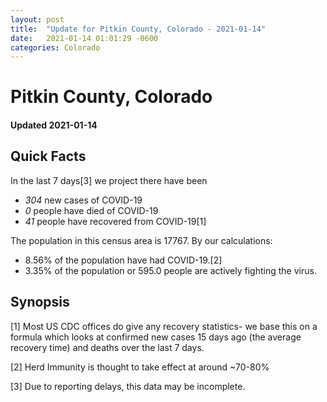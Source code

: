 ```yaml
---
layout: post
title:  "Update for Pitkin County, Colorado - 2021-01-14"
date:   2021-01-14 01:01:29 -0600
categories: Colorado
---
```


# Pitkin County, Colorado
#### Updated 2021-01-14

## Quick Facts

In the last 7 days[3] we project there have been
- *304* new cases of COVID-19
- *0* people have died of COVID-19
- *41* people have recovered from COVID-19[1]

The population in this census area is 17767. By our calculations:
- 8.56% of the population have had COVID-19.[2]
- 3.35% of the population or 595.0 people are actively fighting the virus.

## Synopsis




[1] Most US CDC offices do give any recovery statistics- we base this on a formula which looks at confirmed new cases
15 days ago (the average recovery time) and deaths over the last 7 days.

[2] Herd Immunity is thought to take effect at around ~70-80%

[3] Due to reporting delays, this data may be incomplete.
 
    